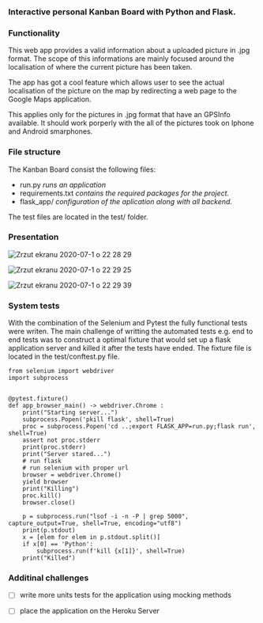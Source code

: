 ### Interactive personal Kanban Board with Python and Flask.

### Functionality

This web app provides a valid information about a uploaded picture in .jpg format. The scope of this informations are mainly focused around the localisation of where the current picture has been taken. 

The app has got a cool feature which allows user to see the actual localisation of the picture on the map by redirecting a web page to the Google Maps application.

This applies only for the pictures in .jpg format that have an GPSInfo available. It should work porperly with the all of the pictures took on Iphone and Android smarphones.

### File structure
The Kanban Board consist the following files:
- run.py _runs an application_
- requirements.txt _contains the required packages for the project._
- flask_app/ _configuration of the aplication along with all backend._



The test files are located in the test/ folder. 

### Presentation

![Zrzut ekranu 2020-07-1 o 22 28 29](https://user-images.githubusercontent.com/54006852/86289083-579f7c80-bbeb-11ea-9968-ffa8646ce33a.png)


![Zrzut ekranu 2020-07-1 o 22 29 25](https://user-images.githubusercontent.com/54006852/86289694-6cc8db00-bbec-11ea-9e4b-efff4b7857c5.png)


![Zrzut ekranu 2020-07-1 o 22 29 39](https://user-images.githubusercontent.com/54006852/86289969-e660c900-bbec-11ea-9ea7-6235276c8b10.png)


### System tests

With the combination of the Selenium and Pytest the fully functional tests were writen. The main challenge of writting the automated tests e.g. end to end tests was to construct a optimal fixture that would set up a flask application server and killed it after the tests have ended. The fixture file is located in the test/conftest.py file.

```import pytest
from selenium import webdriver
import subprocess


@pytest.fixture()
def app_browser_main() -> webdriver.Chrome :
    print("Starting server...")
    subprocess.Popen('pkill flask', shell=True)
    proc = subprocess.Popen('cd ..;export FLASK_APP=run.py;flask run', shell=True)
    assert not proc.stderr
    print(proc.stderr)
    print("Server stared...")
    # run flask
    # run selenium with proper url
    browser = webdriver.Chrome()
    yield browser
    print("Killing")
    proc.kill()
    browser.close()

    p = subprocess.run("lsof -i -n -P | grep 5000", capture_output=True, shell=True, encoding="utf8")
    print(p.stdout)
    x = [elem for elem in p.stdout.split()]
    if x[0] == 'Python':
        subprocess.run(f'kill {x[1]}', shell=True)
    print("Killed")
```

### Additinal challenges

- [ ] write more units tests for the application using mocking methods
- [ ] place the application on the Heroku Server



